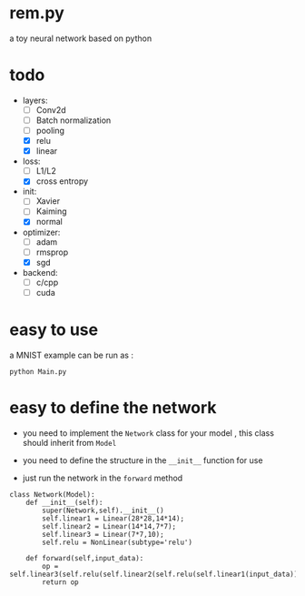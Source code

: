 # rem.py

a toy neural network based on python

# todo

* layers:
    - [ ] Conv2d
    - [ ] Batch normalization
    - [ ] pooling
    - [x] relu
    - [x] linear
    
* loss:
    - [ ] L1/L2
    - [x] cross entropy
* init:
    - [ ] Xavier
    - [ ] Kaiming
    - [x] normal
     
* optimizer:
    - [ ] adam
    - [ ] rmsprop
    - [x] sgd
    
* backend:
    - [ ] c/cpp
    - [ ] cuda

# easy to use

a MNIST example can be run as :

```
python Main.py
```

# easy to define the network

* you need to implement the `Network` class for your model , this class should inherit from `Model`

* you need to define the structure in the `__init__` function for use

* just run the network in the `forward` method


```
class Network(Model):
    def __init__(self):
        super(Network,self).__init__()
        self.linear1 = Linear(28*28,14*14);
        self.linear2 = Linear(14*14,7*7);
        self.linear3 = Linear(7*7,10);
        self.relu = NonLinear(subtype='relu')
        
    def forward(self,input_data):
        op = self.linear3(self.relu(self.linear2(self.relu(self.linear1(input_data)))))
        return op

```

